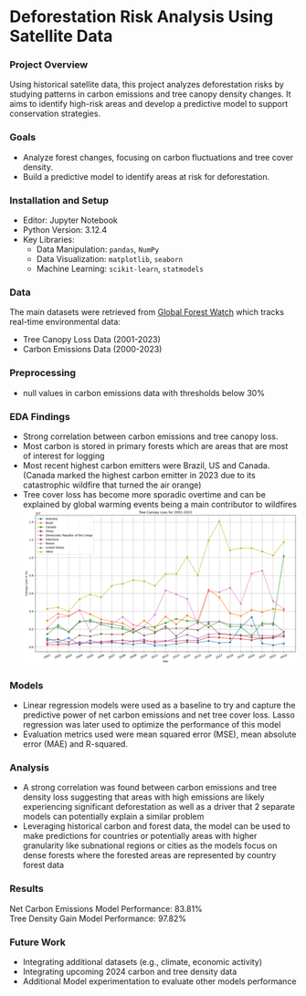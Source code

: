 # Deforestation Risk Analysis Using Satellite Data

### Project Overview
Using historical satellite data, this project analyzes deforestation risks by studying patterns in carbon emissions and tree canopy density changes. It aims to identify high-risk areas and develop a predictive model to support conservation strategies.

### Goals
- Analyze forest changes, focusing on carbon fluctuations and tree cover density.
- Build a predictive model to identify areas at risk for deforestation.

### Installation and Setup
- Editor: Jupyter Notebook
- Python Version: 3.12.4
- Key Libraries:
	- Data Manipulation: `pandas`, `NumPy`
	- Data Visualization: `matplotlib`, `seaborn`
	- Machine Learning: `scikit-learn`, `statmodels`

### Data
The main datasets were retrieved from [Global Forest Watch](https://www.globalforestwatch.org/) which tracks real-time environmental data:
- Tree Canopy Loss Data (2001-2023)
- Carbon Emissions Data (2000-2023)


### Preprocessing 
- null values in carbon emissions data with thresholds below 30%

### EDA Findings
- Strong correlation between carbon emissions and tree canopy loss.
- Most carbon is stored in primary forests which are areas that are most of interest for logging
- Most recent highest carbon emitters were Brazil, US and Canada. (Canada marked the highest carbon emitter in 2023 due to its catastrophic wildfire that turned the air orange)
- Tree cover loss has become more sporadic overtime and can be explained by global warming events being a main contributor to wildfires
![Key contributors to carbon emissions](images/tc_loss_2001-2023.png)

### Models
- Linear regression models were used as a baseline to try and capture the predictive power of net carbon emissions and net tree cover loss. Lasso regression was later used to optimize the performance of this model
-  Evaluation metrics used were mean squared error (MSE), mean absolute error (MAE) and R-squared. 

### Analysis
- A strong correlation was found between carbon emissions and tree density loss suggesting that areas with high emissions are likely experiencing significant deforestation as well as a driver that 2 separate models can potentially explain a similar problem
- Leveraging historical carbon and forest data, the model can be used to make predictions for countries or potentially areas with higher granularity like subnational regions or cities as the models focus on dense forests where the forested areas are represented by country forest data

### Results
Net Carbon Emissions Model Performance: 83.81% <br>
Tree Density Gain Model Performance: 97.82%

### Future Work
- Integrating additional datasets (e.g., climate, economic activity)
- Integrating upcoming 2024 carbon and tree density data
- Additional Model experimentation to evaluate other models performance
